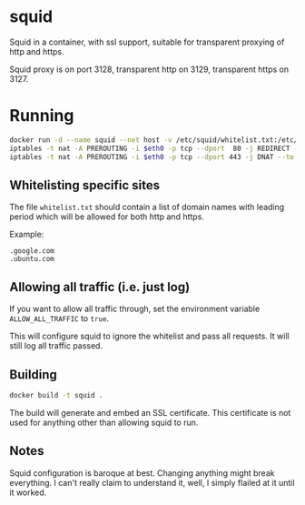 # squid

Squid in a container, with ssl support, suitable for transparent proxying of http and https.

Squid proxy is on port 3128, transparent http on 3129, transparent https on 3127.

# Running

```bash
docker run -d --name squid --net host -v /etc/squid/whitelist.txt:/etc/squid/whitelist.txt deweysasser/squid:latest 
iptables -t nat -A PREROUTING -i $eth0 -p tcp --dport  80 -j REDIRECT --to-port 3129
iptables -t nat -A PREROUTING -i $eth0 -p tcp --dport 443 -j DNAT --to 3127
```

## Whitelisting specific sites

The file `whitelist.txt` should contain a list of domain names with leading period which will be allowed for both http and https.

Example:

```text
.google.com
.ubuntu.com
```

## Allowing all traffic (i.e. just log)

If you want to allow all traffic through, set the environment variable `ALLOW_ALL_TRAFFIC` to `true`.

This will configure squid to ignore the whitelist and pass all requests.  It will still log all traffic passed.

## Building

```bash
docker build -t squid .
```

The build will generate and embed an SSL certificate.  This certificate is not used for anything other than
allowing squid to run.

## Notes

Squid configuration is baroque at best.  Changing anything might break everything.  I can't really claim to understand it,
well, I simply flailed at it until it worked.